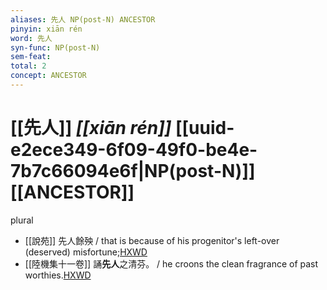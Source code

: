 ```yaml
---
aliases: 先人 NP(post-N) ANCESTOR
pinyin: xiān rén
word: 先人
syn-func: NP(post-N)
sem-feat: 
total: 2
concept: ANCESTOR 
---
```

# [[先人]] *[[xiān rén]]*  [[uuid-e2ece349-6f09-49f0-be4e-7b7c66094e6f|NP(post-N)]] [[ANCESTOR]]
plural
 - [[說苑]] 先人餘殃 / that is because of his progenitor's left-over (deserved) misfortune;[HXWD](https://hxwd.org/textview.html?location=CH1a0907_CHANT_016-13a.7)
 - [[陸機集十一卷]] 誦**先人**之清芬。 / he croons the clean fragrance of past worthies.[HXWD](https://hxwd.org/textview.html?location=CH2b1575_CHANT_001-2a.11)